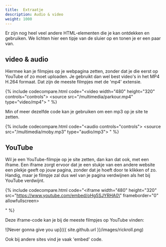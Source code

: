 ```yaml
---
title:  Extraatje
description: Audio & video
weight: 1000
---
```

Er zijn nog heel veel andere HTML-elementen die je kan ontdekken en gebruiken. We lichten hier een tipje van de sluier op en tonen je er een paar van.

## video & audio

Hiermee kan je filmpjes op je webpagina zetten, zonder dat je die eerst op YouTube of zo moet uploaden. Je gebruikt dan wel best video's in het MP4 H.264 formaat. Dat zijn de meeste filmpjes met de 'mp4' extensie.

{% include codecompare.html code="<video
    width=\"480\"
    height=\"320\"
    controls=\"controls\">
    <source
        src=\"/multimedia/parkour.mp4\"
        type=\"video/mp4\">
</video>" %}

Min of meer dezelfde code kan je gebruiken om een mp3 op je site te zetten.

{% include codecompare.html code="<audio
    controls=\"controls\">
    <source
        src=\"/multimedia/moby.mp3\"
        type=\"audio/mp3\">
</audio>" %}

## YouTube

Wil je een YouTube-filmpje op je site zetten, dan kan dat ook, met een iframe. Een iframe zorgt ervoor dat je een stukje van een andere website een plekje geeft op jouw pagina, zonder dat je hoeft door te klikken of zo. Handig, maar je filmpje zal dus wel van je pagina verdwijnen als het bij YouTube verdwijnt.

{% include codecompare.html code="<iframe
    width=\"480\"
    height=\"320\"
    src=\"https://www.youtube.com/embed/oHg5SJYRHA0\"
    frameborder=\"0\"
    allowfullscreen>
</iframe>" %}

Deze iframe-code kan je bij de meeste filmpjes op YouTube vinden:

![Never gonna give you up]({{ site.github.url }}/images/rickroll.png)

Ook bij andere sites vind je vaak 'embed' code.
